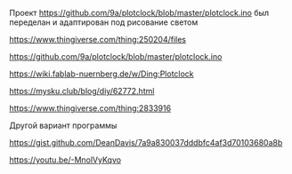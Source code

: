Проект https://github.com/9a/plotclock/blob/master/plotclock.ino был переделан и адаптирован под рисование светом


https://www.thingiverse.com/thing:250204/files

https://github.com/9a/plotclock/blob/master/plotclock.ino

https://wiki.fablab-nuernberg.de/w/Ding:Plotclock

https://mysku.club/blog/diy/62772.html

https://www.thingiverse.com/thing:2833916

Другой вариант программы

https://gist.github.com/DeanDavis/7a9a830037dddbfc4af3d70103680a8b

https://youtu.be/-MnolVyKqvo
